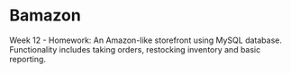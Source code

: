 # Bamazon
Week 12 - Homework: An Amazon-like storefront using MySQL database. Functionality includes taking orders, restocking inventory and basic reporting.
